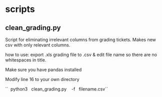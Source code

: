 # scripts

## clean_grading.py ##
<p> Script for eliminating irrelevant columns from grading tickets. Makes new csv with only relevant columns. </p>

<p> how to use: export .xls grading file to .csv & edit file name so there are no whitespaces in title.
<p> Make sure you have pandas installed</p>
<p> Modify line 16 to your own directory </p>
``&nbsp;&nbsp;python3	&nbsp;&nbsp;clean_grading.py	&nbsp;&nbsp;	-f&nbsp;&nbsp;	filename.csv``